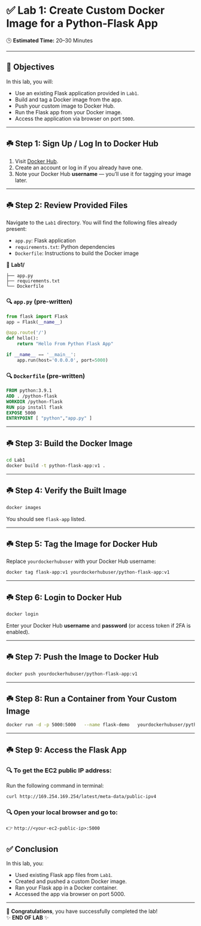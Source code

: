 # ✅ Lab 1: Create Custom Docker Image for a Python-Flask App

🕒 **Estimated Time:** 20–30 Minutes

---

## 🎯 Objectives

In this lab, you will:

- Use an existing Flask application provided in `Lab1`.
- Build and tag a Docker image from the app.
- Push your custom image to Docker Hub.
- Run the Flask app from your Docker image.
- Access the application via browser on port `5000`.

---

## ☘️ Step 1: Sign Up / Log In to Docker Hub

1. Visit [Docker Hub](https://hub.docker.com).
2. Create an account or log in if you already have one.
3. Note your Docker Hub **username** — you’ll use it for tagging your image later.

---

## ☘️ Step 2: Review Provided Files

Navigate to the `Lab1` directory. You will find the following files already present:

- `app.py`: Flask application
- `requirements.txt`: Python dependencies
- `Dockerfile`: Instructions to build the Docker image

📂 **Lab1/**
```
├── app.py
├── requirements.txt
└── Dockerfile
```

### 🔍 `app.py` (pre-written)
```python
from flask import Flask
app = Flask(__name__)

@app.route('/')
def hello():
    return "Hello From Python Flask App"

if __name__ == '__main__':
    app.run(host='0.0.0.0', port=5000)
```

### 🔍 `Dockerfile` (pre-written)
```Dockerfile
FROM python:3.9.1  
ADD . /python-flask   
WORKDIR /python-flask
RUN pip install flask
EXPOSE 5000
ENTRYPOINT [ "python","app.py" ]
```

---

## ☘️ Step 3: Build the Docker Image

```bash
cd Lab1
docker build -t python-flask-app:v1 .
```

---

## ☘️ Step 4: Verify the Built Image

```bash
docker images
```

You should see `flask-app` listed.

---

## ☘️ Step 5: Tag the Image for Docker Hub

Replace `yourdockerhubuser` with your Docker Hub username:

```bash
docker tag flask-app:v1 yourdockerhubuser/python-flask-app:v1
```

---

## ☘️ Step 6: Login to Docker Hub

```bash
docker login
```

Enter your Docker Hub **username** and **password** (or access token if 2FA is enabled).

---

## ☘️ Step 7: Push the Image to Docker Hub

```bash
docker push yourdockerhubuser/python-flask-app:v1
```

---

## ☘️ Step 8: Run a Container from Your Custom Image

```bash
docker run -d -p 5000:5000   --name flask-demo   yourdockerhubuser/python-flask-app:v1
```

---

## ☘️ Step 9: Access the Flask App

### 🔍 To get the EC2 public IP address:
Run the following command in terminal:
```bash
curl http://169.254.169.254/latest/meta-data/public-ipv4
```
### 🔍 Open your local browser and go to:

  👉 `http://<your-ec2-public-ip>:5000`


## ✅ Conclusion

In this lab, you:

- Used existing Flask app files from `Lab1`.
- Created and pushed a custom Docker image.
- Ran your Flask app in a Docker container.
- Accessed the app via browser on port 5000.

---

🎉 **Congratulations**, you have successfully completed the lab!  
✨ **END OF LAB** ✨